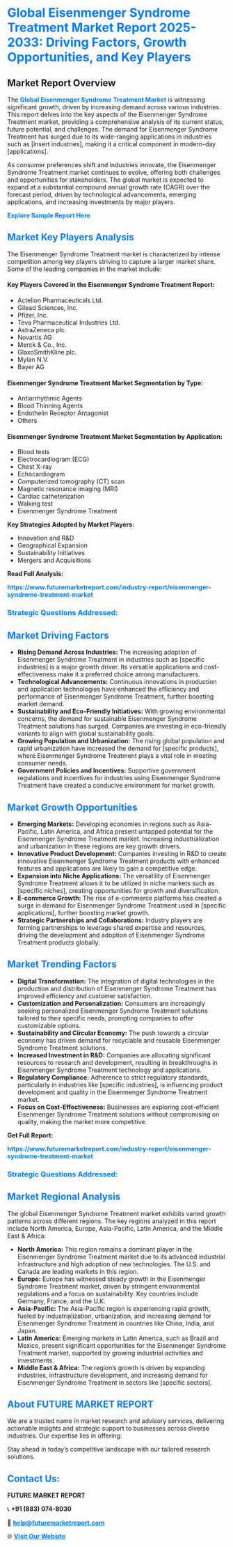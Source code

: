 <h1 style="color: #007BFF;">Global Eisenmenger Syndrome Treatment Market Report 2025-2033: Driving Factors, Growth Opportunities, and Key Players</h1>

<section id="overview">
<h2>Market Report Overview</h2>
<p>The <a href="https://www.futuremarketreport.com/industry-report/eisenmenger-syndrome-treatment-market" style="color: #007BFF; text-decoration: none;"><strong>Global Eisenmenger Syndrome Treatment Market</strong></a> is witnessing significant growth, driven by increasing demand across various industries. This report delves into the key aspects of the Eisenmenger Syndrome Treatment market, providing a comprehensive analysis of its current status, future potential, and challenges. The demand for Eisenmenger Syndrome Treatment has surged due to its wide-ranging applications in industries such as [insert industries], making it a critical component in modern-day [applications].</p>
<p>As consumer preferences shift and industries innovate, the Eisenmenger Syndrome Treatment market continues to evolve, offering both challenges and opportunities for stakeholders. The global market is expected to expand at a substantial compound annual growth rate (CAGR) over the forecast period, driven by technological advancements, emerging applications, and increasing investments by major players.</p>
</section>

<section id="overview">
<p><a href="https://www.futuremarketreport.com/request-sample/reportId=123803" style="color: #007BFF; text-decoration: none;"><strong>Explore Sample Report Here</strong></a></p>
</section>

<section id="key-players">
<h2 style="color: #007BFF;">Market Key Players Analysis</h2>
<p>The Eisenmenger Syndrome Treatment market is characterized by intense competition among key players striving to capture a larger market share. Some of the leading companies in the market include:</p>
<h4>Key Players Covered in the Eisenmenger Syndrome Treatment Report:</h4>
<ul><li>Actelion Pharmaceuticals Ltd.</li><li>Gilead Sciences, Inc.</li><li>Pfizer, Inc.</li><li>Teva Pharmaceutical Industries Ltd.</li><li>AstraZeneca plc.</li><li>Novartis AG</li><li>Merck &amp; Co., Inc.</li><li>GlaxoSmithKline plc.</li><li>Mylan N.V.</li><li>Bayer AG</li></ul>
<h4>Eisenmenger Syndrome Treatment Market Segmentation by Type:</h4>
<ul><li>Antiarrhythmic Agents</li><li>Blood Thinning Agents</li><li>Endothelin Receptor Antagonist</li><li>Others</li></ul>

<h4>Eisenmenger Syndrome Treatment Market Segmentation by Application:</h4>
<ul><li>Blood tests</li><li>Electrocardiogram (ECG)</li><li>Chest X-ray</li><li>Echocardiogram</li><li>Computerized tomography (CT) scan</li><li>Magnetic resonance imaging (MRI)</li><li>Cardiac catheterization</li><li>Walking test</li><li>Eisenmenger Syndrome Treatment</li></ul>
<p><strong>Key Strategies Adopted by Market Players:</strong></p>
<ul>
<li>Innovation and R&D</li>
<li>Geographical Expansion</li>
<li>Sustainability Initiatives</li>
<li>Mergers and Acquisitions</li>
</ul>
</section>

<section>
<p><strong>Read Full Analysis: </strong></p><a href="https://www.futuremarketreport.com/industry-report/eisenmenger-syndrome-treatment-market" style="color: #007BFF; text-decoration: none;"><strong>https://www.futuremarketreport.com/industry-report/eisenmenger-syndrome-treatment-market</strong></a>
<h3 style="color: #007BFF;">Strategic Questions Addressed:</h3>
</section>

<section id="driving-factors">
<h2 style="color: #007BFF;">Market Driving Factors</h2>
<ul>
<li><strong>Rising Demand Across Industries:</strong> The increasing adoption of Eisenmenger Syndrome Treatment in industries such as [specific industries] is a major growth driver. Its versatile applications and cost-effectiveness make it a preferred choice among manufacturers.</li>
<li><strong>Technological Advancements:</strong> Continuous innovations in production and application technologies have enhanced the efficiency and performance of Eisenmenger Syndrome Treatment, further boosting market demand.</li>
<li><strong>Sustainability and Eco-Friendly Initiatives:</strong> With growing environmental concerns, the demand for sustainable Eisenmenger Syndrome Treatment solutions has surged. Companies are investing in eco-friendly variants to align with global sustainability goals.</li>
<li><strong>Growing Population and Urbanization:</strong> The rising global population and rapid urbanization have increased the demand for [specific products], where Eisenmenger Syndrome Treatment plays a vital role in meeting consumer needs.</li>
<li><strong>Government Policies and Incentives:</strong> Supportive government regulations and incentives for industries using Eisenmenger Syndrome Treatment have created a conducive environment for market growth.</li>
</ul>
</section>

<section id="growth-opportunities">
<h2 style="color: #007BFF;">Market Growth Opportunities</h2>
<ul>
<li><strong>Emerging Markets:</strong> Developing economies in regions such as Asia-Pacific, Latin America, and Africa present untapped potential for the Eisenmenger Syndrome Treatment market. Increasing industrialization and urbanization in these regions are key growth drivers.</li>
<li><strong>Innovative Product Development:</strong> Companies investing in R&D to create innovative Eisenmenger Syndrome Treatment products with enhanced features and applications are likely to gain a competitive edge.</li>
<li><strong>Expansion into Niche Applications:</strong> The versatility of Eisenmenger Syndrome Treatment allows it to be utilized in niche markets such as [specific niches], creating opportunities for growth and diversification.</li>
<li><strong>E-commerce Growth:</strong> The rise of e-commerce platforms has created a surge in demand for Eisenmenger Syndrome Treatment used in [specific applications], further boosting market growth.</li>
<li><strong>Strategic Partnerships and Collaborations:</strong> Industry players are forming partnerships to leverage shared expertise and resources, driving the development and adoption of Eisenmenger Syndrome Treatment products globally.</li>
</ul>
</section>

<section id="trending-factors">
<h2 style="color: #007BFF;">Market Trending Factors</h2>
<ul>
<li><strong>Digital Transformation:</strong> The integration of digital technologies in the production and distribution of Eisenmenger Syndrome Treatment has improved efficiency and customer satisfaction.</li>
<li><strong>Customization and Personalization:</strong> Consumers are increasingly seeking personalized Eisenmenger Syndrome Treatment solutions tailored to their specific needs, prompting companies to offer customizable options.</li>
<li><strong>Sustainability and Circular Economy:</strong> The push towards a circular economy has driven demand for recyclable and reusable Eisenmenger Syndrome Treatment solutions.</li>
<li><strong>Increased Investment in R&D:</strong> Companies are allocating significant resources to research and development, resulting in breakthroughs in Eisenmenger Syndrome Treatment technology and applications.</li>
<li><strong>Regulatory Compliance:</strong> Adherence to strict regulatory standards, particularly in industries like [specific industries], is influencing product development and quality in the Eisenmenger Syndrome Treatment market.</li>
<li><strong>Focus on Cost-Effectiveness:</strong> Businesses are exploring cost-efficient Eisenmenger Syndrome Treatment solutions without compromising on quality, making the market more competitive.</li>
</ul>
</section>

<section>
<p><strong>Get Full Report: </strong></p><a href="https://www.futuremarketreport.com/industry-report/eisenmenger-syndrome-treatment-market" style="color: #007BFF; text-decoration: none;"><strong>https://www.futuremarketreport.com/industry-report/eisenmenger-syndrome-treatment-market</strong></a>
<h3 style="color: #007BFF;">Strategic Questions Addressed:</h3>
</section>


<section id="regional-analysis">
<h2 style="color: #007BFF;">Market Regional Analysis</h2>
<p>The global Eisenmenger Syndrome Treatment market exhibits varied growth patterns across different regions. The key regions analyzed in this report include North America, Europe, Asia-Pacific, Latin America, and the Middle East & Africa:</p>
<ul>
<li><strong>North America:</strong> This region remains a dominant player in the Eisenmenger Syndrome Treatment market due to its advanced industrial infrastructure and high adoption of new technologies. The U.S. and Canada are leading markets in this region.</li>
<li><strong>Europe:</strong> Europe has witnessed steady growth in the Eisenmenger Syndrome Treatment market, driven by stringent environmental regulations and a focus on sustainability. Key countries include Germany, France, and the U.K.</li>
<li><strong>Asia-Pacific:</strong> The Asia-Pacific region is experiencing rapid growth, fueled by industrialization, urbanization, and increasing demand for Eisenmenger Syndrome Treatment in countries like China, India, and Japan.</li>
<li><strong>Latin America:</strong> Emerging markets in Latin America, such as Brazil and Mexico, present significant opportunities for the Eisenmenger Syndrome Treatment market, supported by growing industrial activities and investments.</li>
<li><strong>Middle East & Africa:</strong> The region’s growth is driven by expanding industries, infrastructure development, and increasing demand for Eisenmenger Syndrome Treatment in sectors like [specific sectors].</li>
</ul>
</section>

<footer>
<h2 style="color: #007BFF;">About FUTURE MARKET REPORT</h2>
<p>We are a trusted name in market research and advisory services, delivering actionable insights and strategic support to businesses across diverse industries. Our expertise lies in offering:</p>

<p>Stay ahead in today’s competitive landscape with our tailored research solutions.</p>

<h2 style="color: #007BFF;">Contact Us:</h2>
<p><strong>FUTURE MARKET REPORT</strong></p>
<p>📞 <strong>+91 (883) 074-8030</strong></p>
<p>📧 <strong><a href="mailto:help@futuremarketreport.com" style="color: #007BFF;">help@futuremarketreport.com</a></strong></p>
<p>🌐 <strong><a href="https://www.futuremarketreport.com/" style="color: #007BFF;">Visit Our Website</a></strong></p>
</footer>